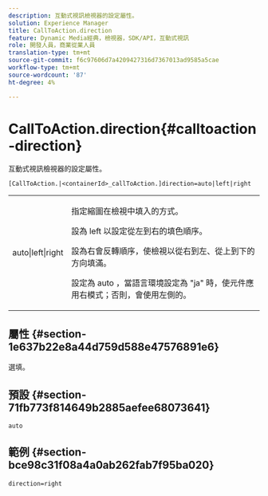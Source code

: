```yaml
---
description: 互動式視訊檢視器的設定屬性。
solution: Experience Manager
title: CallToAction.direction
feature: Dynamic Media經典，檢視器，SDK/API，互動式視訊
role: 開發人員，商業從業人員
translation-type: tm+mt
source-git-commit: f6c97606d7a4209427316d7367013ad9585a5cae
workflow-type: tm+mt
source-wordcount: '87'
ht-degree: 4%

---
```



# CallToAction.direction{#calltoaction-direction}

互動式視訊檢視器的設定屬性。

`[CallToAction.|<containerId>_callToAction.]direction=auto|left|right`

<table id="table_441553CD34C94A58A9D7CBF772DEDDB6"> 
 <tbody> 
  <tr> 
   <td colname="col1"> <p> <span class="codeph"> auto|left|right  </span> </p> </td> 
   <td colname="col2"> <p> 指定縮圖在檢視中填入的方式。 </p> <p>設為<span class="codeph"> left </span>以設定從左到右的填色順序。 </p> <p>設為<span class="codeph">右</span>會反轉順序，使檢視以從右到左、從上到下的方向填滿。 </p> <p>設定為<span class="codeph"> auto </span>，當語言環境設定為<span class="codeph"> "ja" </span>時，使元件應用右模式；否則，會使用<span class="codeph">左側的</span>。 </p> </td> 
  </tr> 
 </tbody> 
</table>

## 屬性 {#section-1e637b22e8a44d759d588e47576891e6}

選填。

## 預設 {#section-71fb773f814649b2885aefee68073641}

`auto`

## 範例 {#section-bce98c31f08a4a0ab262fab7f95ba020}

```
direction=right
```

